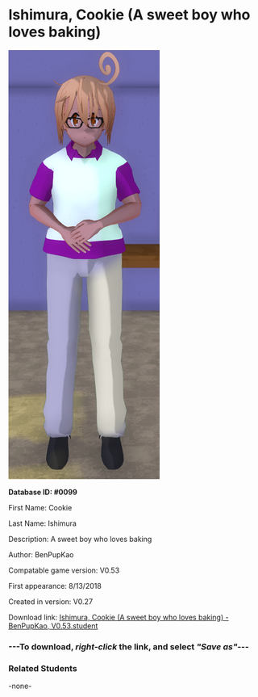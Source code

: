 # Ishimura, Cookie (A sweet boy who loves baking)

<img src="../../Files/Images/Ishimura, Cookie (A sweet boy who loves baking).png" title="Ishimura, Cookie (A sweet boy who loves baking) - BenPupKao, V0.53">

**Database ID: #0099**

First Name: Cookie

Last Name: Ishimura

Description: A sweet boy who loves baking

Author: BenPupKao

Compatable game version: V0.53

First appearance: 8/13/2018

Created in version: V0.27

Download link: <a href="https://raw.githubusercontent.com/Arbiter1223/Daigaku-Gurashi-Custom-Students/master/Files/Student%20Files/Ishimura%2C%20Cookie%20(A%20sweet%20boy%20who%20loves%20baking)%20-%20BenPupKao%2C%20V0.53.student">Ishimura, Cookie (A sweet boy who loves baking) - BenPupKao, V0.53.student</a>

### ---**To download, _right-click_ the link, and select _"Save as"_**---

### Related Students

-none-
